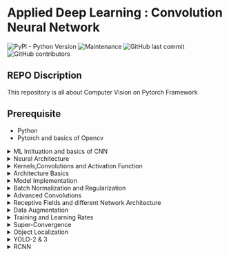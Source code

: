 # Applied Deep Learning : Convolution Neural Network

![PyPI - Python Version](https://img.shields.io/pypi/pyversions/3)
![Maintenance](https://img.shields.io/maintenance/yes/2020)
![GitHub last commit](https://img.shields.io/github/last-commit/Shakil-1501/TSAI)
![GitHub contributors](https://img.shields.io/github/contributors/Shakil-1501/TSAI)


## REPO Discription

   This repository is all about Computer Vision on Pytorch Framework

## Prerequisite

- Python
- Pytorch and basics of Opencv

<details>
<summary>ML Intituation and basics of CNN</summary>

[Work-Link]()

This describes the very basics of Python, i would recommend binge watching Raymond Hettinger's YouTube Videos, as much as you can, also learn list comprehension, slicing, partial, functools, functional programming, classes, MRO, decorators, lambdas, python 3 typing

Also here i learnt the basics of how a Neural Network learns, how the different channels are formed, what are kernels, how does the DNN make sense of the input it gets, and more !

Have you ever wondered, like why do we only use 3x3 kernels ? i had always wondered, why not 5x5 ? 7x7 ? in this session i learnt why, and how does even the kernel size matter ? why is it only odd numbers ? and why only squares ? and why is 3x3 kernel used twice same as a 5x5 kernel, what is receptive field ?

</details>

<details>
<summary>Neural Architecture</summary>

[Work-Link]()

This describes the basic neural network architecure, see its page for details

</details>

<details>
<summary>Kernels,Convolutions and Activation Function</summary>

[Work-Link]()

Basic Pytorch architecture for working with neural networks, introduces you to nn.Module, optimizers, forward and backward pass, datasets, how to apply simple augmentation.

</details>

<details>
<summary>Architecture Basics</summary>

[Work-Link]()

Here we had to train MNIST to get 99.4% accuracy with some given contraints, was quite fun to do this, got me out of the noob shell of what a neural network actually is and what it does, because i had to write code manually, not copy paste any more.

</details>

<details>
<summary>Model Implementation</summary>

[Work-Link]()

This was very important to realise the basic steps required to make a neural network and then go on to optimize it, to get the perfect model size and accuracy, very important, please see its documentation, and all the notebooks

</details>

<details>
<summary>Batch Normalization and Regularization</summary>

[Work-Link]()

This  focuses on the importance of normalization and regularization in neural networks, aim was to also get > 99.4% accuracy in less than 40 epochs for MNIST with limited model parameters

</details>

<details>
<summary>Advanced Convolutions</summary>

[Work-Link]()

Here i was introduced to various convolution types you can add in the network, we were given a custom network which we had to implement, also we had to make a custom library of python to support and ease the process of NN building and training,

</details>

<details>
<summary>Receptive Fields and different Network Architecture</summary>

[Work-Link]()

Here i was introduced to ResNet18 and CIFAR dataset with aim to get 85% test accuracy



</details>

<details>
<summary>Data Augmentation</summary>

[Work-Link]()

This was amazing, i was introduced to GradCAM, and i myself learnt about saliency map



</details>

<details>
<summary>Training and Learning Rates</summary>

[Work-Link]()

Here i had to use LR Finder to find the best learning rate for the model, i also used OneCyclePolicy for faster convergence. i reached 92.03% accuracy in CIFAR using ResNet18

</details>

<details>
<summary>Super-Convergence</summary>

[Work-Link]()

A custom architecture was implemented here, along with that i used OneCycleLR to improve the convergence of the NN

</details>

<details>
<summary>Object Localization</summary>

[Work-Link]()

Here we had to do image annotation and collect doggo dataset.

Also i had to make a custom dataloader and dataset class in PyTorch to support TinyImageNet, and then train a model to reach 60% accuracy, which i failed to, but still i learnt from my mistakes ! the one who doesnt make mistakes does really make anything does he ?

</details>

<details>
<summary>YOLO-2 & 3</summary>

[Work-Link]()

I was introduced to YOLO, something i always wondered how it exactly worked, and why is it called YOLO ? now i understand why. and people complain about the FPS of YOLO, now i know why, they dont pay attention to the anchor boxes, which is very important and its different for different datasets.

I made a custom Bugs Bunny detector using the YOLO architecture :) i like my detector :) i like bugs bunny :) i custom collected bugs bunny images, self annotated about 600 images of my bunny and trained the network for like 5 hours on a Tesla P100

</details>

<details>
<summary>RCNN</summary>

[Work-Link]()

I was introduced to RCNN family and SSD, but that wasnt the main thing here.

The main thing was that i created a dataset containing 1.2M images ! do you understand how crazy that is ? this was a pre-req for the upcoming CapStone project which will be to do object segmentation and also monocular depth estimation both at the same time.

</details>
